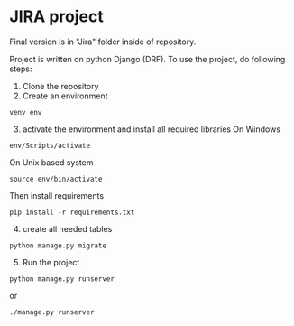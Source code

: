 # JIRA project

Final version is in "Jira" folder inside of repository.

Project is written on python Django (DRF). 
To use the project, do following steps:
1. Clone the repository
2. Create an environment
```
venv env
```
3. activate the environment and install all required libraries
On Windows
```
env/Scripts/activate
```
On Unix based system
```
source env/bin/activate
```
Then install requirements
```
pip install -r requirements.txt
```
4. create all needed tables

```
python manage.py migrate
```

5. Run the project
```
python manage.py runserver
```
or 
```
./manage.py runserver
```
